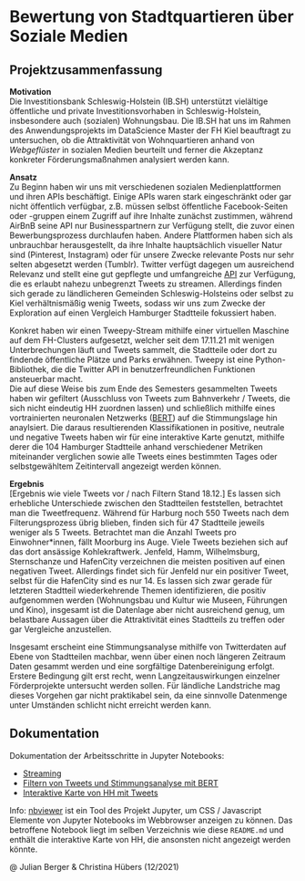 # Bewertung von Stadtquartieren über Soziale Medien

## Projektzusammenfassung

**Motivation** \
Die Investitionsbank Schleswig-Holstein (IB.SH) unterstützt vielältige öffentliche und private Investitionsvorhaben in Schleswig-Holstein, insbesondere auch (sozialen) Wohnungsbau. Die IB.SH hat uns im Rahmen des Anwendungsprojekts im DataScience Master der FH Kiel beauftragt zu untersuchen, ob die Attraktivität von Wohnquartieren anhand von *Webgeflüster* in sozialen Medien beurteilt und ferner die Akzeptanz konkreter Förderungsmaßnahmen analysiert werden kann. 

**Ansatz** \
Zu Beginn haben wir uns mit verschiedenen sozialen Medienplattformen und ihren APIs beschäftigt. Einige APIs waren stark eingeschränkt oder gar nicht öffentlich verfügbar, z.B. müssen selbst öffentliche Facebook-Seiten oder -gruppen einem Zugriff auf ihre Inhalte zunächst zustimmen, während AirBnB seine API nur Businesspartnern zur Verfügung stellt, die zuvor einen Bewerbungsprozess durchlaufen haben. Andere Plattformen haben sich als unbrauchbar herausgestellt, da ihre Inhalte hauptsächlich visueller Natur sind (Pinterest, Instagram) oder für unsere Zwecke relevante Posts nur sehr selten abgesetzt werden (Tumblr). 
Twitter verfügt dagegen um ausreichend Relevanz und stellt eine gut gepflegte und umfangreiche [API](https://developer.twitter.com/en/docs/twitter-api) zur Verfügung, die es erlaubt nahezu unbegrenzt Tweets zu streamen. 
Allerdings finden sich gerade zu ländlicheren Gemeinden Schleswig-Holsteins oder selbst zu Kiel verhältnismäßig wenig Tweets, sodass wir uns zum Zwecke der Exploration auf einen Vergleich Hamburger Stadtteile fokussiert haben. 

Konkret haben wir einen Tweepy-Stream mithilfe einer virtuellen Maschine auf dem FH-Clusters aufgesetzt, welcher seit dem 17.11.21 mit wenigen Unterbrechungen läuft und Tweets sammelt, die Stadtteile oder dort zu findende öffentliche Plätze und Parks erwähnen. Tweepy ist eine Python-Bibliothek, die die Twitter API in benutzerfreundlichen Funktionen ansteuerbar macht. \
Die auf diese Weise bis zum Ende des Semesters gesammelten Tweets haben wir gefiltert (Ausschluss von Tweets zum Bahnverkehr / Tweets, die sich nicht eindeutig HH zuordnen lassen) und schließlich mithilfe eines vortrainierten neuronalen Netzwerks ([BERT](https://huggingface.co/docs/transformers/model_doc/bert?highlight=berttokenizer)) auf die Stimmungslage hin anaylsiert. Die daraus resultierenden Klassifikationen in positive, neutrale und negative Tweets haben wir für eine interaktive Karte genutzt, mithilfe derer die 104 Hamburger Stadtteile anhand verschiedener Metriken miteinander verglichen  sowie alle Tweets eines bestimmten Tages oder selbstgewähltem Zeitintervall angezeigt werden können. 

**Ergebnis** \
[Ergebnis wie viele Tweets vor / nach Filtern Stand 18.12.] Es lassen sich erhebliche Unterschiede zwischen den Stadtteilen feststellen, betrachtet man die Tweetfrequenz. Während für Harburg noch 550 Tweets nach dem Filterungsprozess übrig blieben, finden sich für 47 Stadtteile jeweils weniger als 5 Tweets. Betrachtet man die Anzahl Tweets pro Einwohner\*innen, fällt Moorburg ins Auge. Viele Tweets beziehen sich auf das dort ansässige Kohlekraftwerk. Jenfeld, Hamm, Wilhelmsburg, Sternschanze und HafenCity verzeichnen die meisten positiven auf einen negativen Tweet. Allerdings findet sich für Jenfeld nur ein positiver Tweet, selbst für die HafenCity sind es nur 14. Es lassen sich zwar gerade für letzteren Stadtteil wiederkehrende Themen identifizieren, die positiv aufgenommen werden (Wohnungsbau und Kultur wie Museen, Führungen und Kino), insgesamt ist die Datenlage aber nicht ausreichend genug, um belastbare Aussagen über die Attraktivität eines Stadtteils zu treffen oder gar Vergleiche anzustellen. 

Insgesamt erscheint eine Stimmungsanalyse mithilfe von Twitterdaten auf Ebene von Stadtteilen machbar, wenn über einen noch längeren Zeitraum Daten gesammt werden und eine sorgfältige Datenbereinigung erfolgt. Erstere Bedingung gilt erst recht, wenn Langzeitauswirkungen einzelner Förderprojekte untersucht werden sollen.
Für ländliche Landstriche mag dieses Vorgehen gar nicht praktikabel sein, da eine sinnvolle Datenmenge unter Umständen schlicht nicht erreicht werden kann. 

## Dokumentation

Dokumentation der Arbeitsschritte in Jupyter Notebooks:
- [Streaming](https://github.com/jaebjgh/application-project/blob/main/tweets_hh/TwitterAPI/Streaming/demo_streaming_tweepy.ipynb)
- [Filtern von Tweets und Stimmungsanalyse mit BERT](https://github.com/jaebjgh/application-project/blob/main/tweets_hh/Sentiment/tweet_processing.ipynb) 
- [Interaktive Karte von HH mit Tweets](https://nbviewer.org/github/jaebjgh/application-project/blob/main/Viz_Demo.ipynb)

Info: [nbviewer](https://blog.jupyter.org/rendering-notebooks-on-github-f7ac8736d686) ist ein Tool des Projekt Jupyter, um CSS / Javascript Elemente von Jupyter Notebooks im Webbrowser anzeigen zu können. Das betroffene Notebook liegt im selben Verzeichnis wie diese `README.md` und enthält die interaktive Karte von HH, die ansonsten nicht angezeigt werden könnte.


@ Julian Berger & Christina Hübers (12/2021)
